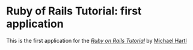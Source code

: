 # Ruby of Rails Tutorial: first application

This is the first application for the
[*Ruby on Rails Tutorial*](http://railstutorial.org/)
by [Michael Hartl](http://michaelhartl.com)


